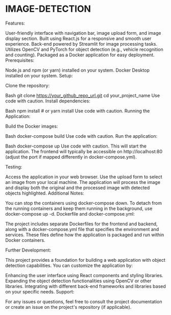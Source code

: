 # IMAGE-DETECTION
Features:

User-friendly interface with navigation bar, image upload form, and image display section.
Built using React.js for a responsive and smooth user experience.
Back-end powered by Streamlit for image processing tasks.
Utilizes OpenCV and PyTorch for object detection (e.g., vehicle recognition and counting).
Packaged as a Docker application for easy deployment.
Prerequisites:

Node.js and npm (or yarn) installed on your system.
Docker Desktop installed on your system.
Setup:

Clone the repository:

Bash
git clone https://your_github_repo_url.git
cd your_project_name
Use code with caution.
Install dependencies:

Bash
npm install  # or yarn install
Use code with caution.
Running the Application:

Build the Docker images:

Bash
docker-compose build
Use code with caution.
Run the application:

Bash
docker-compose up
Use code with caution.
This will start the application. The frontend will typically be accessible on http://localhost:80 (adjust the port if mapped differently in docker-compose.yml).

Testing:

Access the application in your web browser.
Use the upload form to select an image from your local machine.
The application will process the image and display both the original and the processed image with detected objects highlighted.
Additional Notes:

You can stop the containers using docker-compose down.
To detach from the running containers and keep them running in the background, use docker-compose up -d.
Dockerfile and docker-compose.yml:

The project includes separate Dockerfiles for the frontend and backend, along with a docker-compose.yml file that specifies the environment and services. These files define how the application is packaged and run within Docker containers.

Further Development:

This project provides a foundation for building a web application with object detection capabilities. You can customize the application by:

Enhancing the user interface using React components and styling libraries.
Expanding the object detection functionalities using OpenCV or other libraries.
Integrating with different back-end frameworks and libraries based on your specific needs.
Support:

For any issues or questions, feel free to consult the project documentation or create an issue on the project's repository (if applicable).

